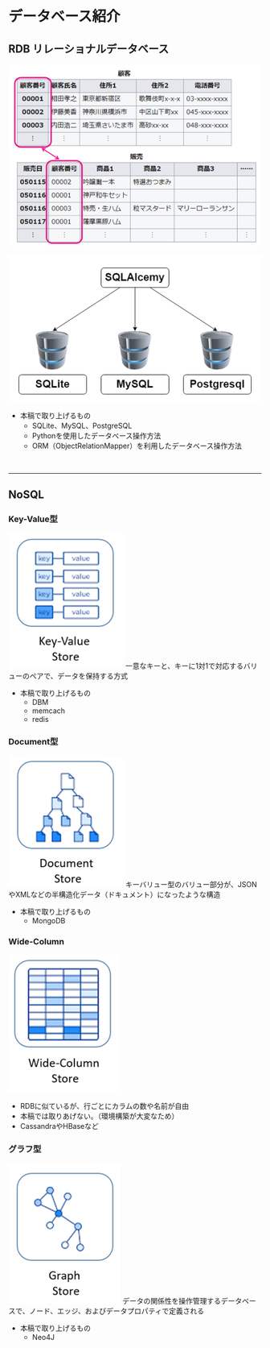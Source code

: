 

# データベース紹介
## RDB リレーショナルデータベース

![alt text](image/README/image.png)

![alt text](image/README/image-6.png)

- 本稿で取り上げるもの
    - SQLite、MySQL、PostgreSQL
    - Pythonを使用したデータベース操作方法
    - ORM（ObjectRelationMapper）を利用したデータベース操作方法

<br>

___

## NoSQL


### Key-Value型
![alt text](image/README/image-2.png)
一意なキーと、キーに1対1で対応するバリューのペアで、データを保持する方式

- 本稿で取り上げるもの
    - DBM
    - memcach
    - redis

### Document型
![alt text](image/README/image-3.png)
キーバリュー型のバリュー部分が、JSONやXMLなどの半構造化データ（ドキュメント）になったような構造

- 本稿で取り上げるもの
    - MongoDB


### Wide-Column
![alt text](image/README/image-4.png)

- RDBに似ているが、行ごとにカラムの数や名前が自由
- 本稿では取りあげない。（環境構築が大変なため）
- CassandraやHBaseなど



### グラフ型
![alt text](image/README/image-5.png)
データの関係性を操作管理するデータベースで、ノード、エッジ、およびデータプロパティで定義される


- 本稿で取り上げるもの
    - Neo4J

